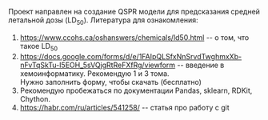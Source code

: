 Проект направлен на создание QSPR модели для предсказания средней летальной дозы (LD<sub>50</sub>).
Литература для ознакомления:
1. https://www.ccohs.ca/oshanswers/chemicals/ld50.html -- о том, что такое LD<sub>50</sub>
2. https://docs.google.com/forms/d/e/1FAIpQLSfxNnSrvdTwghmxXb-nFvTqSkTu-I5EOH_5sVQjgRtReFXfRg/viewform -- введение в хемоинформатику. Рекомендую 1 и 3 тома.<br>Нужно заполнить форму, чтобы скачать (бесплатно)
3. Рекомендую пробежаться по документации Pandas, sklearn, RDKit, Chython.
4. https://habr.com/ru/articles/541258/ -- статья про работу с git
